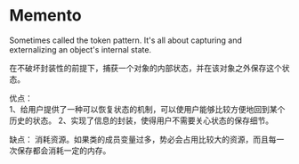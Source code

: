 # Memento
Sometimes called the token pattern. It's all about capturing and externalizing an object's internal state. 

在不破坏封装性的前提下，捕获一个对象的内部状态，并在该对象之外保存这个状态。

优点：  
1、给用户提供了一种可以恢复状态的机制，可以使用户能够比较方便地回到某个历史的状态。 
2、实现了信息的封装，使得用户不需要关心状态的保存细节。

缺点： 消耗资源。如果类的成员变量过多，势必会占用比较大的资源，而且每一次保存都会消耗一定的内存。
